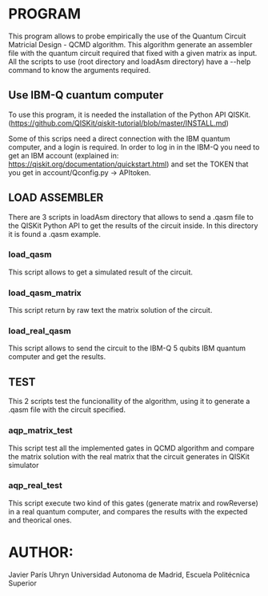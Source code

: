 
# PROGRAM
This program allows to probe empirically the use of the Quantum Circuit Matricial Design - QCMD algorithm.
This algorithm generate an assembler file with the quantum circuit required that fixed with a given matrix as input.
All the scripts to use (root directory and loadAsm directory) have a --help command to know the arguments required.

## Use IBM-Q cuantum computer
To use this program, it is needed the installation of the Python API QISKit. (https://github.com/QISKit/qiskit-tutorial/blob/master/INSTALL.md)

Some of this scrips need a direct connection with the IBM quantum computer, and a login is required.
In order to log in in the IBM-Q you need to get an IBM account (explained in: https://qiskit.org/documentation/quickstart.html) and set the TOKEN that you get in account/Qconfig.py -> APItoken.

## LOAD ASSEMBLER
There are 3 scripts in loadAsm directory that allows to send a .qasm file to the QISKit Python API to get the results of the circuit inside.
In this directory it is found a .qasm example.

### load_qasm
This script allows to get a simulated result of the circuit.

### load_qasm_matrix
This script return by raw text the matrix solution of the circuit.

### load_real_qasm
This script allows to send the circuit to the IBM-Q 5 qubits IBM quantum computer and get the results.

## TEST
This 2 scripts test the funcionallity of the algorithm, using it to generate a .qasm file with the circuit specified.

### aqp_matrix_test
This script test all the implemented gates in QCMD algorithm and compare the matrix solution with the real matrix that the circuit generates in QISKit simulator

### aqp_real_test
This script execute two kind of this gates (generate matrix and rowReverse) in a real quantum computer, and compares the results with the expected and theorical ones.


# AUTHOR: 
Javier París Uhryn 
Universidad Autonoma de Madrid, Escuela Politécnica Superior